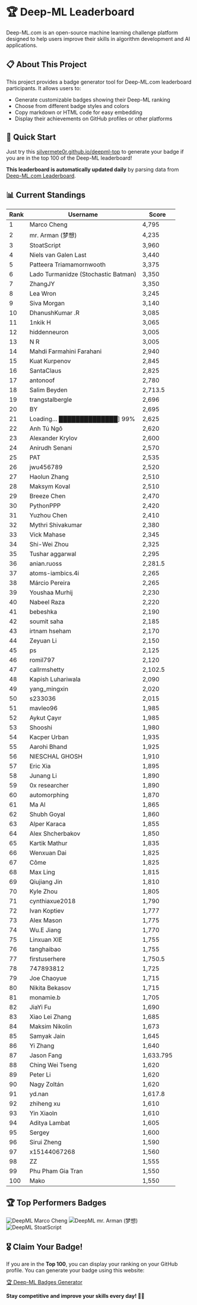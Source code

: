 # 🏆 Deep-ML Leaderboard

Deep-ML.com is an open-source machine learning challenge platform designed to help users improve their skills in algorithm development and AI applications.  

## 📋 About This Project

This project provides a badge generator tool for Deep-ML.com leaderboard participants. It allows users to:
- Generate customizable badges showing their Deep-ML ranking
- Choose from different badge styles and colors
- Copy markdown or HTML code for easy embedding
- Display their achievements on GitHub profiles or other platforms

## 🚀 Quick Start

Just try this [silvermete0r.github.io/deepml-top](silvermete0r.github.io/deepml-top) to generate your badge if you are in the top 100 of the Deep-ML leaderboard!

**This leaderboard is automatically updated daily** by parsing data from [Deep-ML.com Leaderboard](https://www.deep-ml.com/leaderboard).  

## 📊 Current Standings  

<!-- LEADERBOARD_START -->
| Rank | Username | Score |
|------|---------|-------|
| 1 | Marco Cheng | 4,795 |
| 2 | mr. Arman (梦想) | 4,235 |
| 3 | StoatScript | 3,960 |
| 4 | Niels van Galen Last | 3,440 |
| 5 | Patteera Triamamornwooth | 3,375 |
| 6 | Lado Turmanidze (Stochastic Batman) | 3,350 |
| 7 | ZhangJY | 3,350 |
| 8 | Lea Wron | 3,245 |
| 9 | Siva Morgan | 3,140 |
| 10 | DhanushKumar .R | 3,085 |
| 11 | 1nkik H | 3,065 |
| 12 | hiddenneuron | 3,005 |
| 13 | N R | 3,005 |
| 14 | Mahdi Farmahini Farahani | 2,940 |
| 15 | Kuat Kurpenov | 2,845 |
| 16 | SantaClaus | 2,825 |
| 17 | antonoof | 2,780 |
| 18 | Salim Beyden | 2,713.5 |
| 19 | trangstalbergle | 2,696 |
| 20 | BY | 2,695 |
| 21 | Loading… ██████████████] 99% | 2,625 |
| 22 | Anh Tú Ngô | 2,620 |
| 23 | Alexander Krylov | 2,600 |
| 24 | Anirudh Senani | 2,570 |
| 25 | PAT | 2,535 |
| 26 | jwu456789 | 2,520 |
| 27 | Haolun Zhang | 2,510 |
| 28 | Maksym Koval | 2,510 |
| 29 | Breeze Chen | 2,470 |
| 30 | PythonPPP | 2,420 |
| 31 | Yuzhou Chen | 2,410 |
| 32 | Mythri Shivakumar | 2,380 |
| 33 | Vick Mahase | 2,345 |
| 34 | Shi-Wei Zhou | 2,325 |
| 35 | Tushar aggarwal | 2,295 |
| 36 | anian.ruoss | 2,281.5 |
| 37 | atoms-iambics.4i | 2,265 |
| 38 | Márcio Pereira | 2,265 |
| 39 | Youshaa Murhij | 2,230 |
| 40 | Nabeel Raza | 2,220 |
| 41 | bebeshka | 2,190 |
| 42 | soumit saha | 2,185 |
| 43 | irtnam hseham | 2,170 |
| 44 | Zeyuan Li | 2,150 |
| 45 | ps | 2,125 |
| 46 | romil797 | 2,120 |
| 47 | callrmshetty | 2,102.5 |
| 48 | Kapish Luhariwala | 2,090 |
| 49 | yang_mingxin | 2,020 |
| 50 | s233036 | 2,015 |
| 51 | mavleo96 | 1,985 |
| 52 | Aykut Çayır | 1,985 |
| 53 | Shooshi | 1,980 |
| 54 | Kacper Urban | 1,935 |
| 55 | Aarohi Bhand | 1,925 |
| 56 | NIESCHAL GHOSH | 1,910 |
| 57 | Eric Xia | 1,895 |
| 58 | Junang Li | 1,890 |
| 59 | 0x researcher | 1,890 |
| 60 | automorphing | 1,870 |
| 61 | Ma Al | 1,865 |
| 62 | Shubh Goyal | 1,860 |
| 63 | Alper Karaca | 1,855 |
| 64 | Alex Shcherbakov | 1,850 |
| 65 | Kartik Mathur | 1,835 |
| 66 | Wenxuan Dai | 1,825 |
| 67 | Côme | 1,825 |
| 68 | Max Ling | 1,815 |
| 69 | Qiujiang Jin | 1,810 |
| 70 | Kyle Zhou | 1,805 |
| 71 | cynthiaxue2018 | 1,790 |
| 72 | Ivan Koptiev | 1,777 |
| 73 | Alex Mason | 1,775 |
| 74 | Wu.E Jiang | 1,770 |
| 75 | Linxuan XIE | 1,755 |
| 76 | tanghaibao | 1,755 |
| 77 | firstuserhere | 1,750.5 |
| 78 | 747893812 | 1,725 |
| 79 | Joe Chaoyue | 1,715 |
| 80 | Nikita Bekasov | 1,715 |
| 81 | monamie.b | 1,705 |
| 82 | JiaYi Fu | 1,690 |
| 83 | Xiao Lei Zhang | 1,685 |
| 84 | Maksim Nikolin | 1,673 |
| 85 | Samyak Jain | 1,645 |
| 86 | Yi Zhang | 1,640 |
| 87 | Jason Fang | 1,633.795 |
| 88 | Ching Wei Tseng | 1,620 |
| 89 | Peter Li | 1,620 |
| 90 | Nagy Zoltán | 1,620 |
| 91 | yd.nan | 1,617.8 |
| 92 | zhiheng xu | 1,610 |
| 93 | Yin Xiaoln | 1,610 |
| 94 | Aditya Lambat | 1,605 |
| 95 | Sergey | 1,600 |
| 96 | Sirui Zheng | 1,590 |
| 97 | x15144067268 | 1,560 |
| 98 | ZZ | 1,555 |
| 99 | Phu Pham Gia Tran | 1,550 |
| 100 | Mako | 1,550 |
<!-- LEADERBOARD_END -->

## 🏆 Top Performers Badges

<!-- BADGES_START -->
![DeepML Marco Cheng](https://img.shields.io/badge/dynamic/json?url=https%3A%2F%2Fraw.githubusercontent.com%2Fsilvermete0r%2Fdeepml-top%2Fmain%2Fbadges.json&query=%24.4091c1a21900bd2c7d3f4e343acddda1.label&prefix=Rank%20&style=for-the-badge&label=%F0%9F%9A%80%20DeepML&color=blue&link=https%3A%2F%2Fwww.deep-ml.com%2Fleaderboard)
![DeepML mr. Arman (梦想)](https://img.shields.io/badge/dynamic/json?url=https%3A%2F%2Fraw.githubusercontent.com%2Fsilvermete0r%2Fdeepml-top%2Fmain%2Fbadges.json&query=%24.1247b1b5b9cd95e98d7ff7438207406f.label&prefix=Rank%20&style=for-the-badge&label=%F0%9F%9A%80%20DeepML&color=blue&link=https%3A%2F%2Fwww.deep-ml.com%2Fleaderboard)
![DeepML StoatScript](https://img.shields.io/badge/dynamic/json?url=https%3A%2F%2Fraw.githubusercontent.com%2Fsilvermete0r%2Fdeepml-top%2Fmain%2Fbadges.json&query=%24.2561d6c634fa6c4eb794454446029d95.label&prefix=Rank%20&style=for-the-badge&label=%F0%9F%9A%80%20DeepML&color=blue&link=https%3A%2F%2Fwww.deep-ml.com%2Fleaderboard)
<!-- BADGES_END -->

## 🎖 Claim Your Badge!  

If you are in the **Top 100**, you can display your ranking on your GitHub profile. You can generate your badge using this website:

[🏆 Deep-ML Badges Generator](https://silvermete0r.github.io/deepml-top/)

**Stay competitive and improve your skills every day! 🚀🔥**